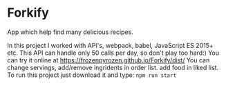 # Forkify
App which help find many delicious recipes.

In this project I worked with API's, webpack, babel, JavaScript ES 2015+ etc. This API can handle only 50 calls per day, so don't play too hard:)
You can try it online at https://frozenpyrozen.github.io/Forkify/dist/
You can change servings, add/remove ingridents in order list. add food in liked list.
To run this project just download it and type: ```npm run start```


